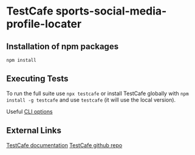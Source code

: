 # TestCafe sports-social-media-profile-locater

## Installation of npm packages

`npm install`

## Executing Tests

To run the full suite use `npx testcafe` or install TestCafe globally with `npm install -g testcafe` and use `testcafe` (it will use the local version).

Useful [CLI options](https://devexpress.github.io/testcafe/documentation/using-testcafe/command-line-interface.html)

## External Links

[TestCafe documentation](https://devexpress.github.io/testcafe/documentation/test-api/)
[TestCafe github repo](https://github.com/DevExpress/testcafe)
